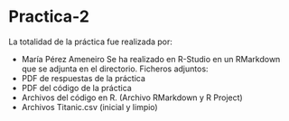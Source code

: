 # Practica-2

La totalidad de la práctica fue realizada por:
  - María Pérez Ameneiro
Se ha realizado en R-Studio en un RMarkdown que se adjunta en el directorio.
Ficheros adjuntos:
- PDF de respuestas de la práctica
- PDF del código de la práctica
- Archivos del código en R. (Archivo RMarkdown y R Project)
- Archivos Titanic.csv (inicial y limpio)
